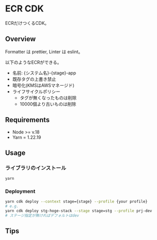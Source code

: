 # ECR CDK

ECRだけつくるCDK。

## Overview

Formatter は prettier, Linter は eslint。

以下のようなECRができる。

- 名前: {システム名}-{stage}-app
- 既存タグの上書き禁止
- 暗号化(KMSはAWSマネージド)
- ライフサイクルポリシー
  - タグが無くなったものは削除
  - 10000個より古いものは削除

## Requirements

- Node >= v.18
- Yarn = 1.22.19

## Usage

### ライブラリのインストール

```sh
yarn
```

### Deployment

```sh
yarn cdk deploy --context stage={stage} --profile {your profile}
# e.g.
yarn cdk deploy stg-hoge-stack --stage stage=stg --profile prj-dev
# ステージ指定が無ければデフォルトはdev
```

## Tips
